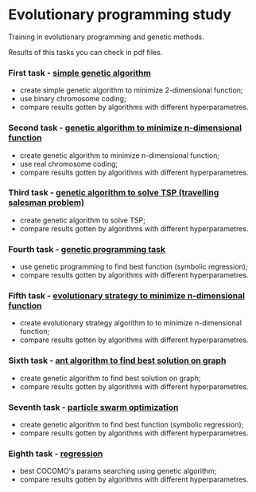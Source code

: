 # Evolutionary programming study
Training in evolutionary programming and genetic methods.

Results of this tasks you can check in pdf files. 

### First task - [simple genetic algorithm](https://github.com/nikarpoff/evolutionary-programming-study/tree/main/simpleGeneticAlgorithm)
- create simple genetic algorithm to minimize 2-dimensional function;
- use binary chromosome coding;
- compare results gotten by algorithms with different hyperparametres.

### Second task - [genetic algorithm to minimize n-dimensional function](https://github.com/nikarpoff/evolutionary-programming-study/tree/main/realGeneticAlgorithm)
- create genetic algorithm to minimize n-dimensional function;
- use real chromosome coding;
- compare results gotten by algorithms with different hyperparametres.

### Third task - [genetic algorithm to solve TSP (travelling salesman problem)](https://github.com/nikarpoff/evolutionary-programming-study/tree/main/geneticTSPSolver)
- create genetic algorithm to solve TSP;
- compare results gotten by algorithms with different hyperparametres.

### Fourth task - [genetic programming task](https://github.com/nikarpoff/evolutionary-programming-study/tree/main/geneticProgramming)
- use genetic programming to find best function (symbolic regression);
- compare results gotten by algorithms with different hyperparametres.

### Fifth task - [evolutionary strategy to minimize n-dimensional function](https://github.com/nikarpoff/evolutionary-programming-study/tree/main/geneticProgramming)
- create evolutionary strategy algorithm to to minimize n-dimensional function;
- compare results gotten by algorithms with different hyperparametres.

### Sixth task - [ant algorithm to find best solution on graph](https://github.com/nikarpoff/evolutionary-programming-study/tree/main/antAlgorithms)
- create genetic algorithm to find best solution on graph;
- compare results gotten by algorithms with different hyperparametres.

### Seventh task - [particle swarm optimization](https://github.com/nikarpoff/evolutionary-programming-study/tree/main/algorithmPSO)
- create genetic algorithm to find best function (symbolic regression);
- compare results gotten by algorithms with different hyperparametres.

### Eighth task - [regression](https://github.com/nikarpoff/evolutionary-programming-study/tree/main/regressionTask)
- best COCOMO's params searching using genetic algorithm;
- compare results gotten by algorithms with different hyperparametres.